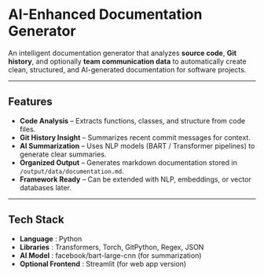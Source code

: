 # AI-Enhanced Documentation Generator

An intelligent documentation generator that analyzes **source code**, **Git history**, and optionally **team communication data** to automatically create clean, structured, and AI-generated documentation for software projects.

---

## Features
- **Code Analysis** – Extracts functions, classes, and structure from code files.
- **Git History Insight** – Summarizes recent commit messages for context.
- **AI Summarization** – Uses NLP models (BART / Transformer pipelines) to generate clear summaries.
- **Organized Output** – Generates markdown documentation stored in `/output/data/documentation.md`.
- **Framework Ready** – Can be extended with NLP, embeddings, or vector databases later.

---

## Tech Stack
- **Language** : Python
- **Libraries** : Transformers, Torch, GitPython, Regex, JSON
- **AI Model** : facebook/bart-large-cnn (for summarization)
- **Optional Frontend** : Streamlit (for web app version)
